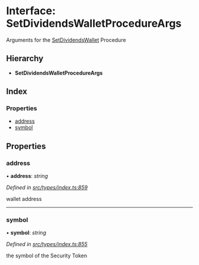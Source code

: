 # Interface: SetDividendsWalletProcedureArgs

Arguments for the [SetDividendsWallet](../enums/_types_index_.proceduretype.md#setdividendswallet) Procedure

## Hierarchy

* **SetDividendsWalletProcedureArgs**

## Index

### Properties

* [address](_types_index_.setdividendswalletprocedureargs.md#address)
* [symbol](_types_index_.setdividendswalletprocedureargs.md#symbol)

## Properties

###  address

• **address**: *string*

*Defined in [src/types/index.ts:859](https://github.com/PolymathNetwork/polymath-sdk/blob/454d285/src/types/index.ts#L859)*

wallet address

___

###  symbol

• **symbol**: *string*

*Defined in [src/types/index.ts:855](https://github.com/PolymathNetwork/polymath-sdk/blob/454d285/src/types/index.ts#L855)*

the symbol of the Security Token

